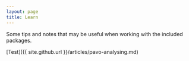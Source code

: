 ```yaml
---
layout: page
title: Learn
---
```


Some tips and notes that may be useful when working with the included packages.

[Test]({{ site.github.url }}/articles/pavo-analysing.md)

